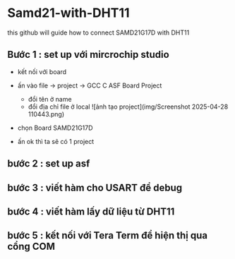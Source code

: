 # Samd21-with-DHT11
 this github will guide how to connect SAMD21G17D with DHT11

## Bước 1 : set up với mircrochip studio
* kết nối với board
* ấn vào file -> project -> GCC C ASF Board Project
  * đổi tên ở name 
  * đổi địa chỉ file ở local
![ảnh tạo project](img/Screenshot 2025-04-28 110443.png)
 
* chọn Board SAMD21G17D
* ấn ok thì ta sẽ có 1 project

## bước 2 : set up asf

## bước 3 : viết hàm cho USART để debug

## bước 4 : viết hàm lấy dữ liệu từ DHT11

## bước 5 : kết nối với Tera Term để hiện thị qua cổng COM

